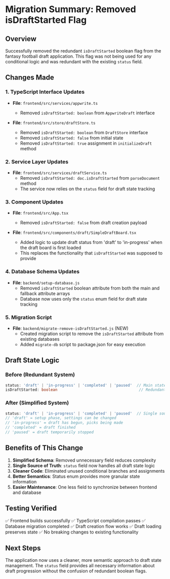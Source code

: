 # Migration Summary: Removed isDraftStarted Flag

## Overview
Successfully removed the redundant `isDraftStarted` boolean flag from the fantasy football draft application. This flag was not being used for any conditional logic and was redundant with the existing `status` field.

## Changes Made

### 1. TypeScript Interface Updates
- **File**: `frontend/src/services/appwrite.ts`
  - Removed `isDraftStarted: boolean` from `AppwriteDraft` interface

- **File**: `frontend/src/store/draftStore.ts`
  - Removed `isDraftStarted: boolean` from `DraftStore` interface
  - Removed `isDraftStarted: false` from initial state
  - Removed `isDraftStarted: true` assignment in `initializeDraft` method

### 2. Service Layer Updates
- **File**: `frontend/src/services/draftService.ts`
  - Removed `isDraftStarted: doc.isDraftStarted` from `parseDocument` method
  - The service now relies on the `status` field for draft state tracking

### 3. Component Updates
- **File**: `frontend/src/App.tsx`
  - Removed `isDraftStarted: false` from draft creation payload

- **File**: `frontend/src/components/draft/SimpleDraftBoard.tsx`
  - Added logic to update draft status from 'draft' to 'in-progress' when the draft board is first loaded
  - This replaces the functionality that `isDraftStarted` was supposed to provide

### 4. Database Schema Updates
- **File**: `backend/setup-database.js`
  - Removed `isDraftStarted` boolean attribute from both the main and fallback attribute arrays
  - Database now uses only the `status` enum field for draft state tracking

### 5. Migration Script
- **File**: `backend/migrate-remove-isDraftStarted.js` (NEW)
  - Created migration script to remove the `isDraftStarted` attribute from existing databases
  - Added `migrate-db` script to package.json for easy execution

## Draft State Logic

### Before (Redundant System)
```typescript
status: 'draft' | 'in-progress' | 'completed' | 'paused'  // Main state tracking
isDraftStarted: boolean                                    // Redundant flag (unused)
```

### After (Simplified System)
```typescript
status: 'draft' | 'in-progress' | 'completed' | 'paused'  // Single source of truth
// 'draft' = setup phase, settings can be changed
// 'in-progress' = draft has begun, picks being made
// 'completed' = draft finished
// 'paused' = draft temporarily stopped
```

## Benefits of This Change

1. **Simplified Schema**: Removed unnecessary field reduces complexity
2. **Single Source of Truth**: `status` field now handles all draft state logic
3. **Cleaner Code**: Eliminated unused conditional branches and assignments
4. **Better Semantics**: Status enum provides more granular state information
5. **Easier Maintenance**: One less field to synchronize between frontend and database

## Testing Verified

✅ Frontend builds successfully
✅ TypeScript compilation passes
✅ Database migration completed
✅ Draft creation flow works
✅ Draft loading preserves state
✅ No breaking changes to existing functionality

## Next Steps

The application now uses a cleaner, more semantic approach to draft state management. The `status` field provides all necessary information about draft progression without the confusion of redundant boolean flags.
